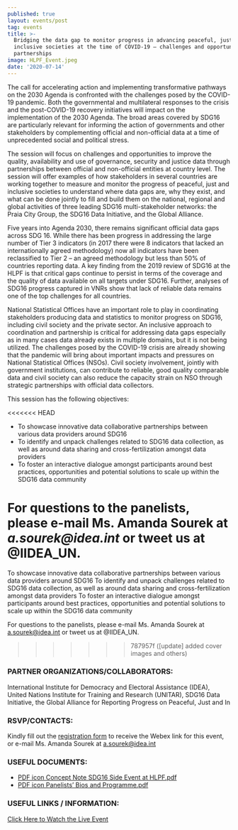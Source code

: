 ```yaml
---
published: true
layout: events/post
tag: events
title: >-
  Bridging the data gap to monitor progress in advancing peaceful, just and
  inclusive societies at the time of COVID-19 – challenges and opportunities for
  partnerships
image: HLPF_Event.jpeg
date: '2020-07-14'
---
```

The call for accelerating action and implementing transformative pathways on the 2030 Agenda is confronted with the challenges posed by the COVID-19 pandemic. Both the governmental and multilateral responses to the crisis and the post-COVID-19 recovery initiatives will impact on the implementation of the 2030 Agenda. The broad areas covered by SDG16 are particularly relevant for informing the action of governments and other stakeholders by complementing official and non-official data at a time of unprecedented social and political stress.

The session will focus on challenges and opportunities to improve the quality, availability and use of governance, security and justice data through partnerships between official and non-official entities at country level. The session will offer examples of how stakeholders in several countries are working together to measure and monitor the progress of peaceful, just and inclusive societies  to  understand where data gaps are, why they exist, and what can be done jointly to fill  and build them on the national, regional and global activities of three leading SDG16 multi-stakeholder networks: the Praia City Group, the SDG16 Data Initiative, and the Global Alliance.

Five years into Agenda 2030, there remains significant official data gaps across SDG 16. While there has been progress in addressing the large number of Tier 3 indicators (in 2017 there were 8 indicators that lacked an internationally agreed methodology) now all indicators have been reclassified to Tier 2 – an agreed methodology but less than 50% of countries reporting data. A key finding from the 2019 review of SDG16 at the HLPF is that critical gaps continue to persist in terms of the coverage and the quality of data available on all targets under SDG16. Further, analyses of SDG16 progress captured in VNRs show that lack of reliable data remains one of the top challenges for all countries.

National Statistical Offices have an important role to play in coordinating stakeholders producing data and statistics to monitor progress on SDG16, including civil society and the private sector. An inclusive approach to coordination and partnership is critical for addressing data gaps especially as in many cases data already exists in multiple domains, but it is not being utilized. The challenges posed by the COVID-19 crisis are already showing that the pandemic will bring about important impacts and pressures on National Statistical Offices (NSOs). Civil society involvement, jointly with government institutions, can contribute to reliable, good quality comparable data and civil society can also reduce the capacity strain on NSO through strategic partnerships with official data collectors.

This session has the following objectives:

<<<<<<< HEAD
- To showcase innovative data collaborative partnerships between various data providers around SDG16
- To identify and unpack challenges related to SDG16 data collection, as well as around data sharing and cross-fertilization amongst data providers
- To foster an interactive dialogue amongst participants around best practices, opportunities and potential solutions to scale up within the SDG16 data community
 
For questions to the panelists, please e-mail Ms. Amanda Sourek at _a.sourek@idea.int_ or tweet us at @IIDEA_UN.
=======
To showcase innovative data collaborative partnerships between various data providers around SDG16
To identify and unpack challenges related to SDG16 data collection, as well as around data sharing and cross-fertilization amongst data providers
To foster an interactive dialogue amongst participants around best practices, opportunities and potential solutions to scale up within the SDG16 data community

For questions to the panelists, please e-mail Ms. Amanda Sourek at a.sourek@idea.int or tweet us at @IIDEA_UN.
>>>>>>> 787957f ([update] added cover images and others)

### PARTNER ORGANIZATIONS/COLLABORATORS: 
International Institute for Democracy and Electoral Assistance (IDEA), United Nations Institute for Training and Research (UNITAR), SDG16 Data Initiative, the Global Alliance for Reporting Progress on Peaceful, Just and In

### RSVP/CONTACTS: 
Kindly fill out the [registration form](https://forms.office.com/Pages/ResponsePage.aspx?id=s_PyQFopw02zVuV_On1HWbJw9hWPQAtGpb7ggekfoghUM1RTQUFVSEVEMjBPTVkxNVY1U00yT01aTy4u) to receive the Webex link for this event, or e-mail Ms. Amanda Sourek at a.sourek@idea.int

### USEFUL DOCUMENTS: 
- [PDF icon Concept Note SDG16 Side Event at HLPF.pdf](https://www.idea.int/sites/default/files/events/Concept%20Note%20SDG16%20Side%20Event%20at%20HLPF.pdf)
- [PDF icon Panelists’ Bios and Programme.pdf](https://www.idea.int/sites/default/files/events/Panelists%E2%80%99%20Bios%20and%20Programme.pdf)

### USEFUL LINKS / INFORMATION: 
[Click Here to Watch the Live Event](https://youtu.be/jH3ZLCCOX24)
